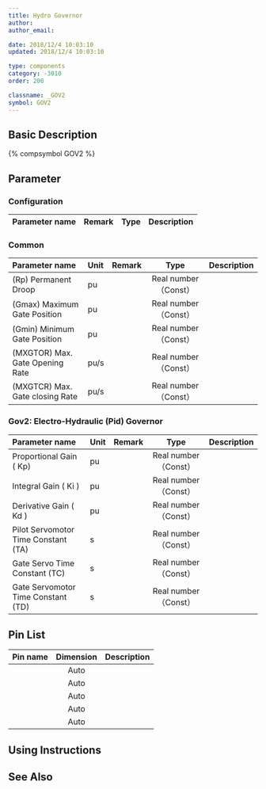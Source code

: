 ```yaml
---
title: Hydro Governor
author: 
author_email:

date: 2018/12/4 10:03:10
updated: 2018/12/4 10:03:10

type: components
category: -3010
order: 200

classname: _GOV2
symbol: GOV2
---
```

## Basic Description
{% compsymbol GOV2 %}

## Parameter
### Configuration
| Parameter name | Remark | Type | Description |
| :--- | :--- | :--: | :--- |

### Common
| Parameter name | Unit | Remark | Type | Description |
| :--- | :--- | :--- | :--: | :--- |
| (Rp) Permanent Droop | pu |  | Real number（Const） |  |
| (Gmax) Maximum Gate Position | pu |  | Real number（Const） |  |
| (Gmin) Minimum Gate Position | pu |  | Real number（Const） |  |
| (MXGTOR) Max. Gate Opening Rate | pu/s |  | Real number（Const） |  |
| (MXGTCR) Max. Gate closing Rate | pu/s |  | Real number（Const） |  |

### Gov2:  Electro-Hydraulic (Pid) Governor
| Parameter name | Unit | Remark | Type | Description |
| :--- | :--- | :--- | :--: | :--- |
| Proportional Gain ( Kp)  | pu |  | Real number（Const） |  |
| Integral Gain ( Ki ) | pu |  | Real number（Const） |  |
| Derivative Gain ( Kd ) | pu |  | Real number（Const） |  |
| Pilot Servomotor Time Constant (TA) | s |  | Real number（Const） |  |
| Gate Servo Time Constant (TC) | s |  | Real number（Const） |  |
| Gate Servomotor Time Constant (TD) | s |  | Real number（Const） |  |


## Pin List

| Pin name | Dimension | Description |
| :--- | :--:  | :--- |
|  | Auto | |
|  | Auto | |
|  | Auto | |
|  | Auto | |
|  | Auto | |

## Using Instructions



## See Also


